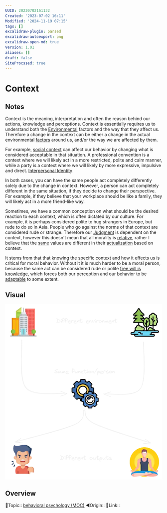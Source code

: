 ```yaml
---
UUID: 20230702161132
Created: '2023-07-02 16:11'
Modified: '2024-11-19 07:15'
tags: []
excalidraw-plugin: parsed
excalidraw-autoexport: png
excalidraw-open-md: true
Version: 1.01
aliases: []
draft: false
SiteProcssed: true
---
```


# Context

## Notes

Context is the meaning, interpretation and often the reason behind our actions, knowledge and perceptions. Context is essentially requires us to understand both the [Environmental](/notes/nudge.md) factors and the way that they affect us. Therefore a change in the context can be either a change in the actual environmental [factors](/notes/priming.md) around us, and/or the way we are affected by them.

For example, [social context](/notes/social-environment.md) can affect our behavior by changing what is considered acceptable in that situation. A professional convention is a context where we will likely act in a more restricted, polite and calm manner, while a party is a context where we will likely by more expressive, impulsive and direct. [Interpersonal Identity](/notes/interpersonal-identity.md)

In both cases, you can have the same people act completely differently solely due to the change in context. However, a person can act completely different in the same situation, if they decide to change their perspective. For example, if they believe that your workplace should be like a family, they will likely act in a more friend-like way.

Sometimes, we have a common conception on what should be the desired reaction to each context, which is often dictated by our culture. For example, it is perhaps considered polite to hug strangers in Europe, but rude to do so in Asia. People who go against the norms of that context are considered rude or strange. Therefore our [Judgment](/notes/judgment.md) is dependent on the context, however this doesn't mean that all morality is [relative](/notes/relativism.md), rather I believe that the [same](/notes/moral-taste-buds.md) values are different in their [actualization](/notes/contextualism.md) based on context.

It stems from that that knowing the specific context and how it effects us is critical for moral behavior. Without it it is much harder to be a moral person, because the same act can be considered rude or polite [free will is knowledge](/notes/free-will-is-knowledge.md), which forces both our perception and our behavior to be [adaptable](/notes/adaptability.md) to some extent.

## Visual

![Context.webp](/notes/context.webp)

## Overview
🔼Topic:: [behavioral psychology (MOC)](/mocs/behavioral-psychology-moc.md)
◀Origin::
🔗Link::

